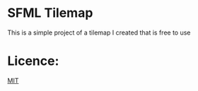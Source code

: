 # SFML Tilemap

This is a simple project of a tilemap I created that is free to use
#####

# Licence:
[MIT](https://mit-license.org/)
